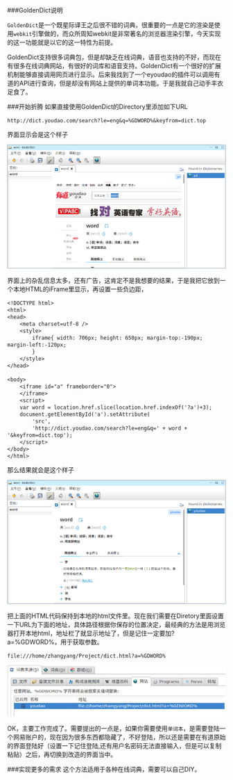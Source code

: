 ###GoldenDict说明

`GoldenDict`是一个既星际译王之后很不错的词典，很重要的一点是它的渲染是使用`webkit`引擎做的，而众所周知webkit是非常著名的浏览器渲染引擎，今天实现的这一功能就是以它的这一特性为前提。

GoldenDict支持很多词典包，但是却缺乏在线词典，语音也支持的不好，而现在有很多在线词典网站，有很好的词库和语音支持。GoldenDict有一个很好的扩展机制能够直接调用网页进行显示。后来我找到了一个eyoudao的插件可以调用有道的API进行查询，但是却没有网站上提供的单词本功能。于是我就自己动手丰衣足食了。

###开始折腾
如果直接使用GoldenDict的Directory里添加如下URL

    http://dict.youdao.com/search?le=eng&q=%GDWORD%&keyfrom=dict.top

界面显示会是这个样子

![](/assets/img/post4/DeepinScreenshot20130408125427.png)

界面上的杂乱信息太多，还有广告，这肯定不是我想要的结果，于是我把它放到一个本地HTML的iFrame里显示，再设置一些负边距，

    <!DOCTYPE html>
    <html>
    <head>
        <meta charset=utf-8 />
        <style>
            iframe{ width: 706px; height: 650px; margin-top:-190px; margin-left:-120px;
            }
        </style>
    </head>
    
    <body>
        <iframe id="a" frameborder="0">
        </iframe>
        <script>
        var word = location.href.slice(location.href.indexOf('?a')+3);
        document.getElementById('a').setAttribute(
            'src', 
            'http://dict.youdao.com/search?le=eng&q=' + word + '&keyfrom=dict.top');
        </script>
    </body>
    </html>

那么结果就会是这个样子

![](/assets/img/post4/DeepinScreenshot20130408124051.png)

把上面的HTML代码保持到本地的html文件里。现在我们需要在Diretory里面设置一下URL为下面的地址，具体路径根据你保存的位置决定，最经典的方法是用浏览器打开本地html，地址栏了就显示地址了，但是记住一定要加?a=%GDWORD%，用于获取参数。

    file:///home/zhangyang/Project/dict.html?a=%GDWORD%
    
![](/assets/img/post4/DeepinScreenshot20130408124132.png)

OK，主要工作完成了。需要提出的一点是，如果你需要使用`单词本`，是需要登陆一个网易账户的，现在因为很多东西都隐藏了，不好登陆，所以还是需要在有道原始的界面登陆好（设置一下记住登陆,还有用户名密码无法直接输入，但是可以复制粘贴）之后，再切换到改造的界面当中。

###实现更多的需求
这个方法适用于各种在线词典，需要可以自己DIY。
